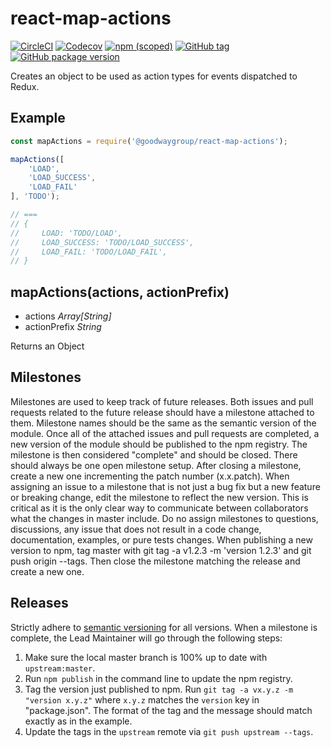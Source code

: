 # react-map-actions
[![CircleCI](https://img.shields.io/circleci/project/github/GoodwayGroup/react-map-actions.svg)](https://circleci.com/gh/GoodwayGroup/react-map-actions) [![Codecov](https://img.shields.io/codecov/c/github/GoodwayGroup/react-map-actions.svg)](https://codecov.io/gh/GoodwayGroup/react-map-actions) [![npm (scoped)](https://img.shields.io/npm/v/@goodwaygroup/react-map-actions.svg)](https://www.npmjs.com/package/@goodwaygroup/react-map-actions) [![GitHub tag](https://img.shields.io/github/tag/GoodwayGroup/react-map-actions.svg)](https://github.com/GoodwayGroup/react-map-actions)
[![GitHub package version](https://img.shields.io/github/package-json/v/GoodwayGroup/react-map-actions.svg)](https://github.com/GoodwayGroup/react-map-actions)

Creates an object to be used as action types for events dispatched to Redux.

## Example

```js
const mapActions = require('@goodwaygroup/react-map-actions');

mapActions([
    'LOAD',
    'LOAD_SUCCESS',
    'LOAD_FAIL'
], 'TODO');

// ===
// {
//     LOAD: 'TODO/LOAD',
//     LOAD_SUCCESS: 'TODO/LOAD_SUCCESS',
//     LOAD_FAIL: 'TODO/LOAD_FAIL',
// }
```

## mapActions(actions, actionPrefix)

* actions _Array[String]_
* actionPrefix _String_

Returns an Object

## Milestones

Milestones are used to keep track of future releases. Both issues and pull requests related to the future release should have a milestone attached to them. Milestone names should be the same as the semantic version of the module. Once all of the attached issues and pull requests are completed, a new version of the module should be published to the npm registry. The milestone is then considered "complete" and should be closed. There should always be one open milestone setup. After closing a milestone, create a new one incrementing the patch number (x.x.patch). When assigning an issue to a milestone that is not just a bug fix but a new feature or breaking change, edit the milestone to reflect the new version. This is critical as it is the only clear way to communicate between collaborators what the changes in master include. Do no assign milestones to questions, discussions, any issue that does not result in a code change, documentation, examples, or pure tests changes. When publishing a new version to npm, tag master with git tag -a v1.2.3 -m 'version 1.2.3' and git push origin --tags. Then close the milestone matching the release and create a new one.

## Releases

Strictly adhere to [semantic versioning](http://semver.org/) for all versions. When a milestone is complete, the Lead Maintainer will go through the following steps:

1. Make sure the local master branch is 100% up to date with `upstream:master`.
2. Run `npm publish` in the command line to update the npm registry.
3. Tag the version just published to npm. Run `git tag -a vx.y.z -m "version x.y.z"` where `x.y.z` matches the `version` key in "package.json". The format of the tag and the message should match exactly as in the example.
4. Update the tags in the `upstream` remote via `git push upstream --tags`.
